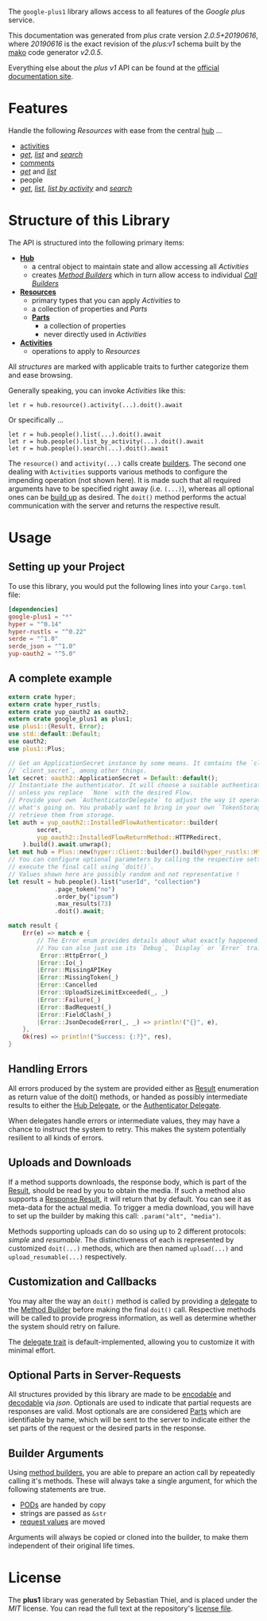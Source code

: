 <!---
DO NOT EDIT !
This file was generated automatically from 'src/mako/api/README.md.mako'
DO NOT EDIT !
-->
The `google-plus1` library allows access to all features of the *Google plus* service.

This documentation was generated from *plus* crate version *2.0.5+20190616*, where *20190616* is the exact revision of the *plus:v1* schema built by the [mako](http://www.makotemplates.org/) code generator *v2.0.5*.

Everything else about the *plus* *v1* API can be found at the
[official documentation site](https://developers.google.com/+/api/).
# Features

Handle the following *Resources* with ease from the central [hub](https://docs.rs/google-plus1/2.0.5+20190616/google_plus1/Plus) ... 

* [activities](https://docs.rs/google-plus1/2.0.5+20190616/google_plus1/api::Activity)
 * [*get*](https://docs.rs/google-plus1/2.0.5+20190616/google_plus1/api::ActivityGetCall), [*list*](https://docs.rs/google-plus1/2.0.5+20190616/google_plus1/api::ActivityListCall) and [*search*](https://docs.rs/google-plus1/2.0.5+20190616/google_plus1/api::ActivitySearchCall)
* [comments](https://docs.rs/google-plus1/2.0.5+20190616/google_plus1/api::Comment)
 * [*get*](https://docs.rs/google-plus1/2.0.5+20190616/google_plus1/api::CommentGetCall) and [*list*](https://docs.rs/google-plus1/2.0.5+20190616/google_plus1/api::CommentListCall)
* people
 * [*get*](https://docs.rs/google-plus1/2.0.5+20190616/google_plus1/api::PeopleGetCall), [*list*](https://docs.rs/google-plus1/2.0.5+20190616/google_plus1/api::PeopleListCall), [*list by activity*](https://docs.rs/google-plus1/2.0.5+20190616/google_plus1/api::PeopleListByActivityCall) and [*search*](https://docs.rs/google-plus1/2.0.5+20190616/google_plus1/api::PeopleSearchCall)




# Structure of this Library

The API is structured into the following primary items:

* **[Hub](https://docs.rs/google-plus1/2.0.5+20190616/google_plus1/Plus)**
    * a central object to maintain state and allow accessing all *Activities*
    * creates [*Method Builders*](https://docs.rs/google-plus1/2.0.5+20190616/google_plus1/client::MethodsBuilder) which in turn
      allow access to individual [*Call Builders*](https://docs.rs/google-plus1/2.0.5+20190616/google_plus1/client::CallBuilder)
* **[Resources](https://docs.rs/google-plus1/2.0.5+20190616/google_plus1/client::Resource)**
    * primary types that you can apply *Activities* to
    * a collection of properties and *Parts*
    * **[Parts](https://docs.rs/google-plus1/2.0.5+20190616/google_plus1/client::Part)**
        * a collection of properties
        * never directly used in *Activities*
* **[Activities](https://docs.rs/google-plus1/2.0.5+20190616/google_plus1/client::CallBuilder)**
    * operations to apply to *Resources*

All *structures* are marked with applicable traits to further categorize them and ease browsing.

Generally speaking, you can invoke *Activities* like this:

```Rust,ignore
let r = hub.resource().activity(...).doit().await
```

Or specifically ...

```ignore
let r = hub.people().list(...).doit().await
let r = hub.people().list_by_activity(...).doit().await
let r = hub.people().search(...).doit().await
```

The `resource()` and `activity(...)` calls create [builders][builder-pattern]. The second one dealing with `Activities` 
supports various methods to configure the impending operation (not shown here). It is made such that all required arguments have to be 
specified right away (i.e. `(...)`), whereas all optional ones can be [build up][builder-pattern] as desired.
The `doit()` method performs the actual communication with the server and returns the respective result.

# Usage

## Setting up your Project

To use this library, you would put the following lines into your `Cargo.toml` file:

```toml
[dependencies]
google-plus1 = "*"
hyper = "^0.14"
hyper-rustls = "^0.22"
serde = "^1.0"
serde_json = "^1.0"
yup-oauth2 = "^5.0"
```

## A complete example

```Rust
extern crate hyper;
extern crate hyper_rustls;
extern crate yup_oauth2 as oauth2;
extern crate google_plus1 as plus1;
use plus1::{Result, Error};
use std::default::Default;
use oauth2;
use plus1::Plus;

// Get an ApplicationSecret instance by some means. It contains the `client_id` and 
// `client_secret`, among other things.
let secret: oauth2::ApplicationSecret = Default::default();
// Instantiate the authenticator. It will choose a suitable authentication flow for you, 
// unless you replace  `None` with the desired Flow.
// Provide your own `AuthenticatorDelegate` to adjust the way it operates and get feedback about 
// what's going on. You probably want to bring in your own `TokenStorage` to persist tokens and
// retrieve them from storage.
let auth = yup_oauth2::InstalledFlowAuthenticator::builder(
        secret,
        yup_oauth2::InstalledFlowReturnMethod::HTTPRedirect,
    ).build().await.unwrap();
let mut hub = Plus::new(hyper::Client::builder().build(hyper_rustls::HttpsConnector::with_native_roots()), auth);
// You can configure optional parameters by calling the respective setters at will, and
// execute the final call using `doit()`.
// Values shown here are possibly random and not representative !
let result = hub.people().list("userId", "collection")
             .page_token("no")
             .order_by("ipsum")
             .max_results(73)
             .doit().await;

match result {
    Err(e) => match e {
        // The Error enum provides details about what exactly happened.
        // You can also just use its `Debug`, `Display` or `Error` traits
         Error::HttpError(_)
        |Error::Io(_)
        |Error::MissingAPIKey
        |Error::MissingToken(_)
        |Error::Cancelled
        |Error::UploadSizeLimitExceeded(_, _)
        |Error::Failure(_)
        |Error::BadRequest(_)
        |Error::FieldClash(_)
        |Error::JsonDecodeError(_, _) => println!("{}", e),
    },
    Ok(res) => println!("Success: {:?}", res),
}

```
## Handling Errors

All errors produced by the system are provided either as [Result](https://docs.rs/google-plus1/2.0.5+20190616/google_plus1/client::Result) enumeration as return value of
the doit() methods, or handed as possibly intermediate results to either the 
[Hub Delegate](https://docs.rs/google-plus1/2.0.5+20190616/google_plus1/client::Delegate), or the [Authenticator Delegate](https://docs.rs/yup-oauth2/*/yup_oauth2/trait.AuthenticatorDelegate.html).

When delegates handle errors or intermediate values, they may have a chance to instruct the system to retry. This 
makes the system potentially resilient to all kinds of errors.

## Uploads and Downloads
If a method supports downloads, the response body, which is part of the [Result](https://docs.rs/google-plus1/2.0.5+20190616/google_plus1/client::Result), should be
read by you to obtain the media.
If such a method also supports a [Response Result](https://docs.rs/google-plus1/2.0.5+20190616/google_plus1/client::ResponseResult), it will return that by default.
You can see it as meta-data for the actual media. To trigger a media download, you will have to set up the builder by making
this call: `.param("alt", "media")`.

Methods supporting uploads can do so using up to 2 different protocols: 
*simple* and *resumable*. The distinctiveness of each is represented by customized 
`doit(...)` methods, which are then named `upload(...)` and `upload_resumable(...)` respectively.

## Customization and Callbacks

You may alter the way an `doit()` method is called by providing a [delegate](https://docs.rs/google-plus1/2.0.5+20190616/google_plus1/client::Delegate) to the 
[Method Builder](https://docs.rs/google-plus1/2.0.5+20190616/google_plus1/client::CallBuilder) before making the final `doit()` call. 
Respective methods will be called to provide progress information, as well as determine whether the system should 
retry on failure.

The [delegate trait](https://docs.rs/google-plus1/2.0.5+20190616/google_plus1/client::Delegate) is default-implemented, allowing you to customize it with minimal effort.

## Optional Parts in Server-Requests

All structures provided by this library are made to be [encodable](https://docs.rs/google-plus1/2.0.5+20190616/google_plus1/client::RequestValue) and 
[decodable](https://docs.rs/google-plus1/2.0.5+20190616/google_plus1/client::ResponseResult) via *json*. Optionals are used to indicate that partial requests are responses 
are valid.
Most optionals are are considered [Parts](https://docs.rs/google-plus1/2.0.5+20190616/google_plus1/client::Part) which are identifiable by name, which will be sent to 
the server to indicate either the set parts of the request or the desired parts in the response.

## Builder Arguments

Using [method builders](https://docs.rs/google-plus1/2.0.5+20190616/google_plus1/client::CallBuilder), you are able to prepare an action call by repeatedly calling it's methods.
These will always take a single argument, for which the following statements are true.

* [PODs][wiki-pod] are handed by copy
* strings are passed as `&str`
* [request values](https://docs.rs/google-plus1/2.0.5+20190616/google_plus1/client::RequestValue) are moved

Arguments will always be copied or cloned into the builder, to make them independent of their original life times.

[wiki-pod]: http://en.wikipedia.org/wiki/Plain_old_data_structure
[builder-pattern]: http://en.wikipedia.org/wiki/Builder_pattern
[google-go-api]: https://github.com/google/google-api-go-client

# License
The **plus1** library was generated by Sebastian Thiel, and is placed 
under the *MIT* license.
You can read the full text at the repository's [license file][repo-license].

[repo-license]: https://github.com/Byron/google-apis-rsblob/main/LICENSE.md
